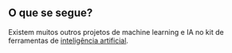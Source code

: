 ## O que se segue?

Existem muitos outros projetos de machine learning e IA no kit de ferramentas de [inteligência artificial](https://projects.raspberrypi.org/pt-PT/pathways/ai-toolkit).

